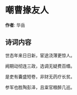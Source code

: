 # 嘲曹掾友人

**作者**: 华岳

## 诗词内容

世态年来日日新，宦途浇薄更惊人。

阙期动彻连三政，选调无疑费百缗。

是吏有囊盛短卷，非财无药疗长贫。

参军也胜陶彭泽，且粜官粮醉几巡。


